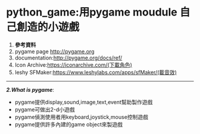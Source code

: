 # python_game:用pygame moudule 自己創造的小遊戲

 1. **參考資料**
  1. pygame page http://pygame.org
  2. documentation:http://pygame.org/docs/ref/
  3. Icon Archive:https://iconarchive.com/(下載角色)
  4. leshy SFMaker:https://www.leshylabs.com/apps/sfMaker/(載音效)
  
  ------
**_2.What is pygame_**:
  * pygame提供display,sound,image,text,event幫助製作遊戲
  * pygame可做出2-d小遊戲
  * pygame偵測使用者用keyboard,joystick,mouse控制遊戲
  * pygame提供許多內建的game object來製遊戲
  
